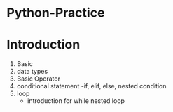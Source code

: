 # Python-Practice
# Introduction
1.  Basic
2. data types
3. Basic Operator
4.  conditional statement
    -if, elif, else, nested condition
 5. loop
    - introduction
    for
      while
      nested loop